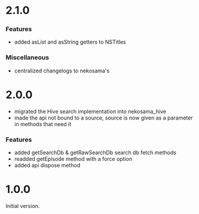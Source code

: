 
# 2.1.0

### Features
- added asList and asString getters to NSTitles

### Miscellaneous
- centralized changelogs to nekosama's

# 2.0.0

- migrated the Hive search implementation into nekosama_hive
- made the api not bound to a source, source is now given as a parameter in methods that need it

### Features
- added getSearchDb & getRawSearchDb search db fetch methods
- readded getEpisode method with a force option
- added api dispose method


# 1.0.0

Initial version.
